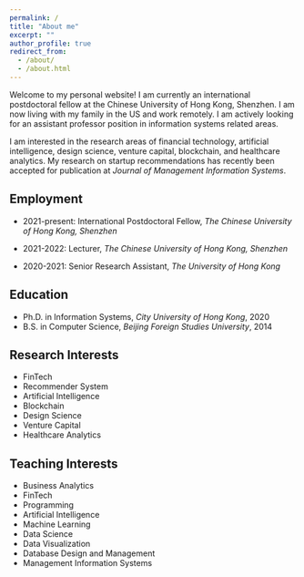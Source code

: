 ```yaml
---
permalink: /
title: "About me"
excerpt: ""
author_profile: true
redirect_from: 
  - /about/
  - /about.html
---
```

Welcome to my personal website! I am currently an international postdoctoral fellow at the Chinese University of Hong Kong, Shenzhen. I am now living with my family in the US and work remotely. I am actively looking for an assistant professor position in information systems related areas. 


I am interested in the research areas of financial technology, artificial intelligence, design science, venture capital, blockchain, and healthcare analytics. 
My research on startup recommendations has recently been accepted for publication at *Journal of Management Information Systems*.

## Employment
* 2021-present: International Postdoctoral Fellow, *The Chinese University of Hong Kong, Shenzhen*
  
* 2021-2022: Lecturer, *The Chinese University of Hong Kong, Shenzhen*

* 2020-2021: Senior Research Assistant, *The University of Hong Kong*

## Education
* Ph.D. in Information Systems, *City University of Hong Kong*, 2020
* B.S. in Computer Science, *Beijing Foreign Studies University*, 2014

## Research Interests
* FinTech
* Recommender System
* Artificial Intelligence
* Blockchain
* Design Science
* Venture Capital
* Healthcare Analytics

## Teaching Interests
* Business Analytics
* FinTech
* Programming
* Artificial Intelligence
* Machine Learning
* Data Science
* Data Visualization
* Database Design and Management
* Management Information Systems

